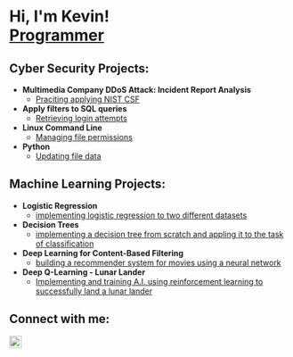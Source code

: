 <h1>Hi, I'm Kevin! <br/><a href="https://github.com/KevinBlau">Programmer</a></h1>

<h2>Cyber Security Projects:</h2>

- <b>Multimedia Company DDoS Attack: Incident Report Analysis</b>
  - [Praciting applying NIST CSF](https://github.com/KevinBlau/Cybersecurity/blob/main/Incident_Handler_Journal.pdf)
- <b>Apply filters to SQL queries </b>
  - [Retrieving login attempts](https://github.com/KevinBlau/Cybersecurity/blob/main/Apply_Filters_To_SQL_Queries.pdf)
- <b>Linux Command Line</b>
  - [Managing file permissions](https://github.com/KevinBlau/Cybersecurity/blob/main/File_Permissions_In_Linux.pdf)
- <b>Python</b>
  - [Updating file data](https://github.com/KevinBlau/Cybersecurity/blob/main/File_Updates_Algorithm.pdf)
 
<h2>Machine Learning Projects:</h2>

- <b>Logistic Regression</b>
  - [implementing logistic regression to two different datasets](https://github.com/KevinBlau/Machine-Learning/blob/main/Logistic%20Regression.ipynb)
- <b>Decision Trees</b>
  - [implementing a decision tree from scratch and appling it to the task of classification](https://github.com/KevinBlau/Machine-Learning/blob/main/Decision%20Trees.ipynb)
- <b>Deep Learning for Content-Based Filtering</b>
  - [building a recommender system for movies using a neural network](https://github.com/KevinBlau/Machine-Learning/blob/main/Deep%20Learning%20for%20Content-Based%20Filtering.ipynb)
- <b>Deep Q-Learning - Lunar Lander</b>
  - [Implementing and training A.I. using reinforcement learning to successfully land a lunar lander](https://github.com/KevinBlau/Machine-Learning/blob/main/Deep%20Q-Learning%20-%20Lunar%20Lander.ipynb)


<h2>Connect with me:</h2>


[<img align="left" alt="KevinBlau | LinkedIn" width="22px" src="https://www.linkedin.com/in/kevin-blau/" />][linkedin]




[linkedin]: https://linkedin.com/in/joshmadakor
